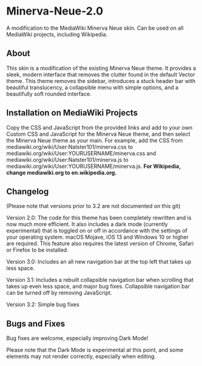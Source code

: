 # Minerva-Neue-2.0
A modification to the MediaWiki Minerva Neue skin. Can be used on all MediaWiki projects, including Wikipedia.

## About
This skin is a modification of the existing Minerva Neue theme. It provides a sleek, modern interface that removes the clutter found in the default Vector theme. This theme removes the sidebar, introduces a stuck header bar with beautiful translucency, a collapsible menu with simple options, and a beautifully soft rounded interface.

## Installation on MediaWiki Projects

Copy the CSS and JavaScript from the provided links and add to your own Custom CSS and JavaScript for the Minerva Neue theme, and then select the Minerva Neue theme as your main. For example, add the CSS from mediawiki.org/wiki/User:Natster101/minerva.css to mediawiki.org/wiki/User:YOURUSERNAME/minerva.css and mediawiki.org/wiki/User:Natster101/minerva.js to mediawiki.org/wiki/User:YOURUSERNAME/minerva.js. **For Wikipedia, change mediawiki.org to en.wikipedia.org.**

## Changelog
(Please note that versions prior to 3.2 are not documented on this git)

Version 2.0: The code for this theme has been completely rewritten and is now much more efficient. It also includes a dark mode (currently experimental) that is toggled on or off in accordance with the settings of your operating system. macOS Mojave, iOS 13 and Windows 10 or higher are required. This feature also requires the latest version of Chrome, Safari or Firefox to be installed. 

Version 3.0: Includes an all new navigation bar at the top left that takes up less space.

Version 3.1: Includes a rebuilt collapsible navigation bar when scrolling that takes up even less space, and major bug fixes. Collapsible navigation bar can be turned off by removing JavaScript.

Version 3.2: Simple bug fixes

## Bugs and Fixes

Bug fixes are welcome, especially improving Dark Mode!

Please note that the Dark Mode is experimental at this point, and some elements may not render correctly, especially when editing.


